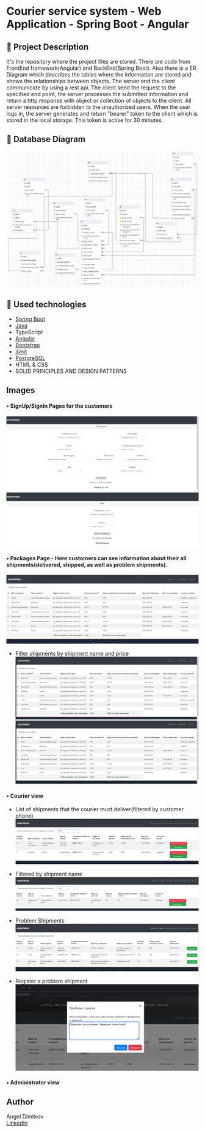 # Courier service system - Web Application - Spring Boot - Angular

## :pencil: Project Description
It's the repository where the project files are stored. There are code from FrontEnd framework(Angular) and BackEnd(Spring Boot). Also there is a ER Diagram which describes the tables where the information are stored and shows the relationships between objects.
The server and the client communicate by using a rest api. The client send the request to the specified end point, the server processes the submitted information and return a http response with object or collection of objects to the client.
All server resources are forbidden to the unauthorized users. When the user logs in, the server generates and return "bearer" token to the client which is stored in the local storage. This token is active for 30 minutes.

## :floppy_disk: Database Diagram
![DataBaseDiagram](https://github.com/Angel9911/DR-Project/blob/main/er_diagram.png)

## :hammer: Used technologies
* [Spring Boot](https://spring.io/projects/spring-boot)
* [Java](https://www.w3schools.com/java/)
* TypeScript
* [Angular](https://angular.io/)
* [Bootstrap](https://github.com/twbs/bootstrap)
* [jUnit](https://junit.org/junit5/)
* [PostgreSQL](https://www.postgresql.org/)
* HTML & CSS
* SOLID  PRINCIPLES AND DESIGN PATTERNS

## Images

#### • SignUp/SignIn Pages for the customers
![RegisterViewModel](https://github.com/Angel9911/DR-Project/blob/main/Using_System_Pictures/reg_tmpl.png)
![LoginViewPage](https://github.com/Angel9911/DR-Project/blob/main/Using_System_Pictures/login_tmpl.png)

#### • Packages Page - Here customers can see information about their all shipments(delivered, shipped, as well as problem shipments).
![CustomerShipmentsView](https://github.com/Angel9911/DR-Project/blob/main/Using_System_Pictures/customer_packages_1.png)

* Filter shipments by shipment name and price
![FilterShipmentsByPrice](https://github.com/Angel9911/DR-Project/blob/main/Using_System_Pictures/customer_packages_filter_name_package.png)
![FilterShipmentsByPrice](https://github.com/Angel9911/DR-Project/blob/main/Using_System_Pictures/customer_packages_filter_price_package.png)

#### • Courier view

* List of shipments that the courier must deliver(filtered by customer phone)
![FilterCourierShipmentsByPhone](https://github.com/Angel9911/DR-Project/blob/main/Using_System_Pictures/courier_list_package_search_phone.png)

* Filtered by shipment name
![FilterCourierShipmentsByName](https://github.com/Angel9911/DR-Project/blob/main/Using_System_Pictures/courier_list_package_search_package_name.png)

* Problem Shipments
![ProblemShipments](https://github.com/Angel9911/DR-Project/blob/main/Using_System_Pictures/courier_packages_problem.png)

* Register a problem shipment
![RegisterProblemShipment](https://github.com/Angel9911/DR-Project/blob/main/Using_System_Pictures/courier_package_problem.png)


#### • Administrator view

## Author
Angel Dimitrov
<br />
[LinkedIn](https://www.linkedin.com/in/angel-dimitrov-70331b215/)
